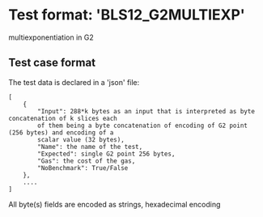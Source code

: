 # Test format:  'BLS12_G2MULTIEXP'

multiexponentiation in G2

## Test case format

The test data is declared in a 'json' file:

```
[
    {
        "Input": 288*k bytes as an input that is interpreted as byte concatenation of k slices each
        of them being a byte concatenation of encoding of G2 point (256 bytes) and encoding of a
        scalar value (32 bytes),
        "Name": the name of the test,
        "Expected": single G2 point 256 bytes,
        "Gas": the cost of the gas,
        "NoBenchmark": True/False
    },
    ....
]
```

All byte(s) fields are encoded as strings, hexadecimal encoding
